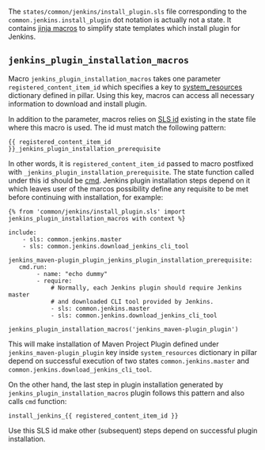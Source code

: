 
The `states/common/jenkins/install_plugin.sls` file corresponding to
the `common.jenkins.install_plugin` dot notation is actually not a state.
It contains [jinja macros](http://jinja.pocoo.org/docs/dev/templates/#macros)
to simplify state templates which install plugin for Jenkins.

## `jenkins_plugin_installation_macros` ##

Macro `jenkins_plugin_installation_macros` takes one parameter `registered_content_item_id` which
specifies a key to [system_resources](docs/pillars/system_resources/readme.md)
dictionary defined in pillar. Using this key, macros can access all necessary
information to download and install plugin.

In addition to the parameter, macros relies on [SLS id](http://docs.saltstack.com/en/latest/ref/states/highstate.html#id-declaration)
existing in the state file where this macro is used. The id must match
the following pattern:
```
{{ registered_content_item_id }}_jenkins_plugin_installation_prerequisite
```
In other words, it is `registered_content_item_id` passed to macro postfixed
with `_jenkins_plugin_installation_prerequisite`.
The state function called under this id should be [cmd](http://docs.saltstack.com/en/latest/ref/states/all/salt.states.cmd.html).
Jenkins plugin installation steps depend on it which leaves user of
the marcos possibility define any requisite to be met before continuing
with installation, for example:
```
{% from 'common/jenkins/install_plugin.sls' import jenkins_plugin_installation_macros with context %}

include:
    - sls: common.jenkins.master
    - sls: common.jenkins.download_jenkins_cli_tool

jenkins_maven-plugin_plugin_jenkins_plugin_installation_prerequisite:
   cmd.run:
        - name: "echo dummy"
        - require:
            # Normally, each Jenkins plugin should require Jenkins master
            # and downloaded CLI tool provided by Jenkins.
            - sls: common.jenkins.master
            - sls: common.jenkins.download_jenkins_cli_tool

jenkins_plugin_installation_macros('jenkins_maven-plugin_plugin')
```
This will make installation of Maven Project Plugin defined under `jenkins_maven-plugin_plugin`
key inside `system_resources` dictionary in pillar depend on
successful execution of two states `common.jenkins.master` and `common.jenkins.download_jenkins_cli_tool`.

On the other hand, the last step in plugin installation generated by `jenkins_plugin_installation_macros`
plugin follows this pattern and also calls `cmd` function:
```
install_jenkins_{{ registered_content_item_id }}
```
Use this SLS id make other (subsequent) steps depend on successful plugin installation.


